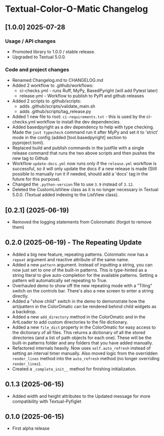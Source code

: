 # Textual-Color-O-Matic Changelog

## [1.0.0] 2025-07-28

### Usage / API changes

- Promoted library to 1.0.0 / stable release.
- Upgraded to Textual 5.0.0.

### Code and project changes

- Renamed Changelog.md to CHANGELOG.md
- Added 2 workflow to .github/workflows:
  - ci-checks.yml - runs Ruff, MyPy, BasedPyright (will add Pytest later)
  - release.yml - Workflow to publish to PyPI and github releases
- Added 2 scripts to .github/scripts:
  - adds .github/scripts/validate_main.sh
  - adds .github/scripts/tag_release.py
- Added 1 new file to root: `ci-requirements.txt` - this is used by the ci-checks.yml workflow to install the dev dependencies.
- Added basedpyright as a dev dependency to help with type checking. Made the `just typecheck` command run it after MyPy and set it to 'strict' mode in the config (added [tool.basedpyright] section to pyproject.toml).
- Replaced build and publish commands in the justfile with a single release command that runs the two above scripts and then pushes the new tag to Github
- Workflow `update-docs.yml` now runs only if the `release.yml` workflow is successful, so it will only update the docs if a new release is made (Still possible to manually run it if needed, should add a 'docs' tag in the future for this purpose).
- Changed the `.python-version` file to use `3.9` instead of `3.12`.
- Deleted the CustomListView class as it is no longer necessary in Textual 5.0.0. (Textual added indexing to the ListView class).

## [0.2.1] (2025-06-19)

- Removed the logging statements from Coloromatic (forgot to remove them)

## 0.2.0 (2025-06-19) - The Repeating Update

- Added a big new feature, repeating patterns. Colormatic now has a `repeat` argument and reactive attribute of the same name.
- Added a new `pattern` argument. Instead of inputting a string, you can now just set to one of the built-in patterns. This is type-hinted as a string literal to give auto-completion for the available patterns. Setting a pattern will automatically set repeating to True.
- Overhauled demo to show off the new repeating mode with a "Tiling" switch on the controls bar. There's also a new screen to enter a string directly.
- Added a "show child" switch in the demo to demonstrate how the art/pattern in the ColorOmatic can be rendered behind child widgets as a backdrop.
- Added a new `add_directory` method in the ColorOmatic and in the ArtLoader to add custom directories to the file dictionary.
- Added a new `file_dict` property in the ColorOmatic for easy access to the dictionary of all files. This returns a dictionary of all the stored directories (and a list of path objects for each one). These will be the built-in patterns folder and any folders that you have added manually.
- Refactored internals heavily. Now uses `self.auto_refresh` instead of setting an interval timer manually. Also moved logic from the overridden `render_lines` method into the `auto_refresh` method (no longer overriding `render_lines`).
- Created a `_complete_init__` method for finishing initialization.

## 0.1.3 (2025-06-15)

- Added width and height attributes to the Updated message for more compatibility with Textual-Pyfiglet

## 0.1.0 (2025-06-15)

- First alpha release
